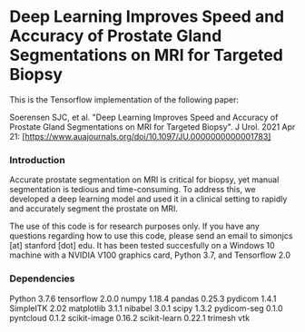 # Deep Learning Improves Speed and Accuracy of Prostate Gland Segmentations on MRI for Targeted Biopsy

This is the Tensorflow implementation of the following paper:

Soerensen SJC, et al. "Deep Learning Improves Speed and Accuracy of Prostate Gland Segmentations on MRI for Targeted Biopsy". J Urol. 2021 Apr 21: [https://www.auajournals.org/doi/10.1097/JU.0000000000001783]

### Introduction

Accurate prostate segmentation on MRI is critical for biopsy, yet manual segmentation is tedious and time-consuming. To address this, we developed a deep learning model and used it in a clinical setting to rapidly and accurately segment the prostate on MRI.

The use of this code is for research purposes only. If you have any questions regarding how to use this code, please send an email to simonjcs [at] stanford [dot] edu. It has been tested succesfully on a Windows 10 machine with a NVIDIA V100 graphics card, Python 3.7, and Tensorflow 2.0

### Dependencies

Python 3.7.6
tensorflow 2.0.0
numpy  1.18.4
pandas 0.25.3
pydicom 1.4.1
SimpleITK 2.02
matplotlib 3.1.1
nibabel 3.0.1
scipy 1.3.2
pydicom-seg 0.1.0
pyntcloud 0.1.2
scikit-image 0.16.2
scikit-learn 0.22.1
trimesh
vtk
